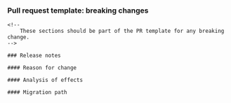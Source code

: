 ### Pull request template: breaking changes


```
<!--
    These sections should be part of the PR template for any breaking change.
-->

### Release notes

#### Reason for change

#### Analysis of effects

#### Migration path
```
